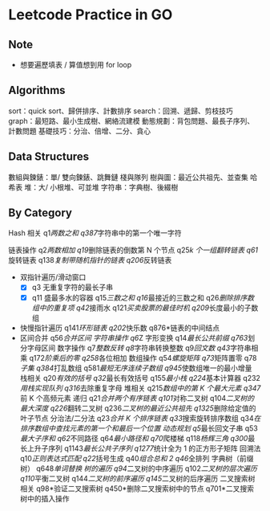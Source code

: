 # Leetcode Practice in GO

## Note

- 想要遍歷填表 / 算值想到用 for loop

## Algorithms

sort：quick sort、歸併排序、計數排序
search：回溯、遞歸、剪枝技巧
graph：最短路、最小生成樹、網絡流建模
動態規劃：背包問題、最長子序列、計數問題
基礎技巧：分治、倍增、二分、貪心

## Data Structures

數組與鍊錶：單/ 雙向鍊錶、跳舞鏈
棧與隊列
樹與圖：最近公共祖先、並查集
哈希表
堆：大/ 小根堆、可並堆
字符串：字典樹、後綴樹

## By Category

Hash 相关
q1*两数之和
q387*字符串中的第一个唯一字符

链表操作
q2*两数相加
q19*删除链表的倒数第 N 个节点
q25*k 个一组翻转链表
q61*旋转链表
q138*复制带随机指针的链表
q206*反转链表

- 双指针遍历/滑动窗口
  - [x] q3 无重复字符的最长子串
  - [x] q11 盛最多水的容器
        q15*三数之和
        q16*最接近的三数之和
        q26*删除排序数组中的重复项
        q42*接雨水
        q121*买卖股票的最佳时机
        q209*长度最小的子数组
- 快慢指针遍历
  q141*环形链表
  q202*快乐数
  q876\*链表的中间结点
- 区间合并
  q56*合并区间
  字符串操作
  q6*Z 字形变换
  q14*最长公共前缀
  q763*划分字母区间
  数字操作
  q7*整数反转
  q8*字符串转换整数
  q9*回文数
  q43*字符串相乘
  q172*阶乘后的零
  q258*各位相加
  数组操作
  q54*螺旋矩阵
  q73*矩阵置零
  q78*子集
  q384*打乱数组
  q581*最短无序连续子数组
  q945*使数组唯一的最小增量
  栈相关
  q20*有效的括号
  q32*最长有效括号
  q155*最小栈
  q224*基本计算器
  q232*用栈实现队列
  q316*去除重复字母
  堆相关
  q215*数组中的第 K 个最大元素
  q347*前 K 个高频元素
  递归
  q21*合并两个有序链表
  q101*对称二叉树
  q104*二叉树的最大深度
  q226*翻转二叉树
  q236*二叉树的最近公共祖先
  q1325*删除给定值的叶子节点
  分治法/二分法
  q23*合并 K 个排序链表
  q33*搜索旋转排序数组
  q34*在排序数组中查找元素的第一个和最后一个位置
  动态规划
  q5*最长回文子串
  q53*最大子序和
  q62*不同路径
  q64*最小路径和
  q70*爬楼梯
  q118*杨辉三角
  q300*最长上升子序列
  q1143*最长公共子序列
  q1277*统计全为 1 的正方形子矩阵
  回溯法
  q10*正则表达式匹配
  q22*括号生成
  q40*组合总和 2
  q46*全排列
  字典树（前缀树）
  q648*单词替换
  树的遍历
  q94*二叉树的中序遍历
  q102*二叉树的层次遍历
  q110*平衡二叉树
  q144*二叉树的前序遍历
  q145*二叉树的后序遍历
  二叉搜索树相关
  q98\*验证二叉搜索树
  q450\*删除二叉搜索树中的节点
  q701\*二叉搜索树中的插入操作

